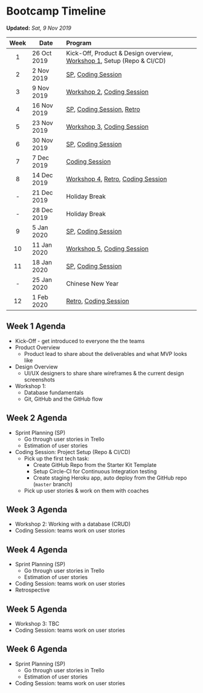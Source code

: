 # Bootcamp Timeline

**Updated:** _Sat, 9 Nov 2019_

| Week | Date        | Program  |
|:----:|-------------|:---------|
| 1    | 26 Oct 2019 | Kick-Off, Product & Design overview, [Workshop 1][workshop], Setup (Repo & CI/CD) |
| 2    | 2 Nov 2019  | [SP][], [Coding Session][] |
| 3    | 9 Nov 2019  | [Workshop 2][workshop], [Coding Session][] |
| 4    | 16 Nov 2019 | [SP][], [Coding Session][], [Retro][]|
| 5    | 23 Nov 2019 | [Workshop 3][workshop], [Coding Session][] |
| 6    | 30 Nov 2019 | [SP][], [Coding Session][] |
| 7    | 7 Dec 2019  | [Coding Session][] |
| 8    | 14 Dec 2019 | [Workshop 4][workshop], [Retro][], [Coding Session][] |
| -    | 21 Dec 2019 | Holiday Break |
| -    | 28 Dec 2019 | Holiday Break |
| 9    | 5 Jan 2020  | [SP][], [Coding Session][] |
| 10   | 11 Jan 2020 | [Workshop 5][workshop], [Coding Session][] |
| 11   | 18 Jan 2020 | [SP][], [Coding Session][] |
| -    | 25 Jan 2020 | Chinese New Year |
| 12   | 1 Feb 2020  | [Retro][], [Coding Session][] |

## Week 1 Agenda

- Kick-Off - get introduced to everyone the the teams
- Product Overview
    - Product lead to share about the deliverables and what MVP looks like
- Design Overview
    - UI/UX designers to share share wireframes & the current design screenshots
- Workshop 1:
    - Database fundamentals
    - Git, GitHub and the GitHub flow

## Week 2 Agenda

- Sprint Planning (SP)
    - Go through user stories in Trello
    - Estimation of user stories
- Coding Session: Project Setup (Repo & CI/CD)
    - Pick up the first tech task:
        - Create GitHub Repo from the Starter Kit Template
        - Setup Circle-CI for Continuous Integration testing
        - Create staging Heroku app, auto deploy from the GitHub repo (`master` branch)
    - Pick up user stories & work on them with coaches

## Week 3 Agenda

- Workshop 2: Working with a database (CRUD)
- Coding Session: teams work on user stories

## Week 4 Agenda

- Sprint Planning (SP)
    - Go through user stories in Trello
    - Estimation of user stories
- Coding Session: teams work on user stories
- Retrospective

## Week 5 Agenda

- Workshop 3: TBC
- Coding Session: teams work on user stories

## Week 6 Agenda

- Sprint Planning (SP)
    - Go through user stories in Trello
    - Estimation of user stories
- Coding Session: teams work on user stories


[SP]: ./dev_workflow.md#sprint-planning "Sprint Planning"
[Coding Session]: ./dev_workflow.md#coding-sessions "Coding Sessions"
[workshop]: ./dev_workflow.md#level-up-workshop "Level-Up Workshop"
[Retro]: ./dev_workflow.md#retrospective "Retrospective"
